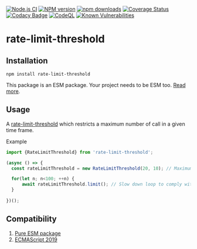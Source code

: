 [![Node.js CI](https://github.com/Borewit/rate-limit-threshold/actions/workflows/nodejs-ci.yml/badge.svg)](https://github.com/Borewit/rate-limit-threshold/actions/workflows/nodejs-ci.yml)
[![NPM version](https://img.shields.io/npm/v/rate-limit-threshold.svg)](https://npmjs.org/package/rate-limit-threshold)
[![npm downloads](http://img.shields.io/npm/dm/rate-limit-threshold.svg)](https://npmcharts.com/compare/rate-limit-threshold?interval=30&start=365)
[![Coverage Status](https://coveralls.io/repos/github/Borewit/rate-limit-threshold/badge.svg?branch=main)](https://coveralls.io/github/Borewit/rate-limit-threshold?branch=main)
[![Codacy Badge](https://app.codacy.com/project/badge/Grade/2bc47b2006454bae8c737991f152e518)](https://www.codacy.com/gh/Borewit/rate-limit-threshold/dashboard?utm_source=github.com&amp;utm_medium=referral&amp;utm_content=Borewit/rate-limit-threshold&amp;utm_campaign=Badge_Grade)
[![CodeQL](https://github.com/Borewit/rate-limit-threshold/actions/workflows/codeql.yml/badge.svg)](https://github.com/Borewit/rate-limit-threshold/actions/workflows/codeql.yml)
[![Known Vulnerabilities](https://snyk.io/test/github/Borewit/rate-limit-threshold/badge.svg?targetFile=package.json)](https://snyk.io/test/github/Borewit/rate-limit-threshold?targetFile=package.json)

# rate-limit-threshold

## Installation

```shell
npm install rate-limit-threshold
```
This package is an ESM package. Your project needs to be ESM too. [Read more](https://gist.github.com/sindresorhus/a39789f98801d908bbc7ff3ecc99d99c).

## Usage

A [rate-limit-threshold](https://en.wikipedia.org/wiki/Rate_limiting) which restricts a maximum number of call in a given time frame. 

Example
```js
import {RateLimitThreshold} from 'rate-limit-threshold';

(async () => {
  const rateLimitThreshold = new RateLimitThreshold(20, 10); // Maximum 20 calls in 10 seconds

  for(let n; n<100; ++n) {
      await rateLimitThreshold.limit(); // Slow down loop to comply with 20 call in 10 seconds
  }
    
})();
```

## Compatibility 

1.  [Pure ESM package](https://gist.github.com/sindresorhus/a39789f98801d908bbc7ff3ecc99d99c)
2.  [ECMAScript 2019](https://262.ecma-international.org/10.0/)
